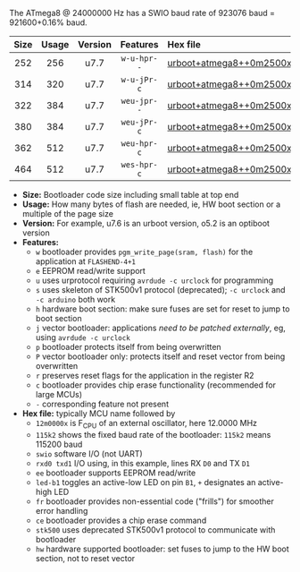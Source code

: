 The ATmega8 @ 24000000 Hz has a SWIO baud rate of 923076 baud = 921600+0.16% baud.

|Size|Usage|Version|Features|Hex file|
|:-:|:-:|:-:|:-:|:--|
|252|256|u7.7|`w-u-hpr--`|[urboot+atmega8++0m2500x++++9k6_swio_rxd0_txd1_led+b5_hw.hex](https://raw.githubusercontent.com/stefanrueger/urboot.hex/main/cores/minicore/atmega8/external_oscillator/fcpu++0m2500_Hz/br++++9k6_bps/urboot+atmega8++0m2500x++++9k6_swio_rxd0_txd1_led+b5_hw.hex)|
|314|320|u7.7|`w-u-jPr-c`|[urboot+atmega8++0m2500x++++9k6_swio_rxd0_txd1_led+b5_fr_ce.hex](https://raw.githubusercontent.com/stefanrueger/urboot.hex/main/cores/minicore/atmega8/external_oscillator/fcpu++0m2500_Hz/br++++9k6_bps/urboot+atmega8++0m2500x++++9k6_swio_rxd0_txd1_led+b5_fr_ce.hex)|
|322|384|u7.7|`weu-jpr--`|[urboot+atmega8++0m2500x++++9k6_swio_rxd0_txd1_ee_led+b5.hex](https://raw.githubusercontent.com/stefanrueger/urboot.hex/main/cores/minicore/atmega8/external_oscillator/fcpu++0m2500_Hz/br++++9k6_bps/urboot+atmega8++0m2500x++++9k6_swio_rxd0_txd1_ee_led+b5.hex)|
|380|384|u7.7|`weu-jPr-c`|[urboot+atmega8++0m2500x++++9k6_swio_rxd0_txd1_ee_led+b5_fr_ce.hex](https://raw.githubusercontent.com/stefanrueger/urboot.hex/main/cores/minicore/atmega8/external_oscillator/fcpu++0m2500_Hz/br++++9k6_bps/urboot+atmega8++0m2500x++++9k6_swio_rxd0_txd1_ee_led+b5_fr_ce.hex)|
|362|512|u7.7|`weu-hpr-c`|[urboot+atmega8++0m2500x++++9k6_swio_rxd0_txd1_ee_led+b5_fr_ce_hw.hex](https://raw.githubusercontent.com/stefanrueger/urboot.hex/main/cores/minicore/atmega8/external_oscillator/fcpu++0m2500_Hz/br++++9k6_bps/urboot+atmega8++0m2500x++++9k6_swio_rxd0_txd1_ee_led+b5_fr_ce_hw.hex)|
|464|512|u7.7|`wes-hpr-c`|[urboot+atmega8++0m2500x++++9k6_swio_rxd0_txd1_ee_led+b5_fr_ce_stk500_hw.hex](https://raw.githubusercontent.com/stefanrueger/urboot.hex/main/cores/minicore/atmega8/external_oscillator/fcpu++0m2500_Hz/br++++9k6_bps/urboot+atmega8++0m2500x++++9k6_swio_rxd0_txd1_ee_led+b5_fr_ce_stk500_hw.hex)|

- **Size:** Bootloader code size including small table at top end
- **Usage:** How many bytes of flash are needed, ie, HW boot section or a multiple of the page size
- **Version:** For example, u7.6 is an urboot version, o5.2 is an optiboot version
- **Features:**
  + `w` bootloader provides `pgm_write_page(sram, flash)` for the application at `FLASHEND-4+1`
  + `e` EEPROM read/write support
  + `u` uses urprotocol requiring `avrdude -c urclock` for programming
  + `s` uses skeleton of STK500v1 protocol (deprecated); `-c urclock` and `-c arduino` both work
  + `h` hardware boot section: make sure fuses are set for reset to jump to boot section
  + `j` vector bootloader: applications *need to be patched externally*, eg, using `avrdude -c urclock`
  + `p` bootloader protects itself from being overwritten
  + `P` vector bootloader only: protects itself and reset vector from being overwritten
  + `r` preserves reset flags for the application in the register R2
  + `c` bootloader provides chip erase functionality (recommended for large MCUs)
  + `-` corresponding feature not present
- **Hex file:** typically MCU name followed by
  + `12m0000x` is F<sub>CPU</sub> of an external oscillator, here 12.0000 MHz
  + `115k2` shows the fixed baud rate of the bootloader: `115k2` means 115200 baud
  + `swio` software I/O (not UART)
  + `rxd0 txd1` I/O using, in this example, lines RX `D0` and TX `D1`
  + `ee` bootloader supports EEPROM read/write
  + `led-b1` toggles an active-low LED on pin `B1`, `+` designates an active-high LED
  + `fr` bootloader provides non-essential code ("frills") for smoother error handling
  + `ce` bootloader provides a chip erase command
  + `stk500` uses deprecated STK500v1 protocol to communicate with bootloader
  + `hw` hardware supported bootloader: set fuses to jump to the HW boot section, not to reset vector

